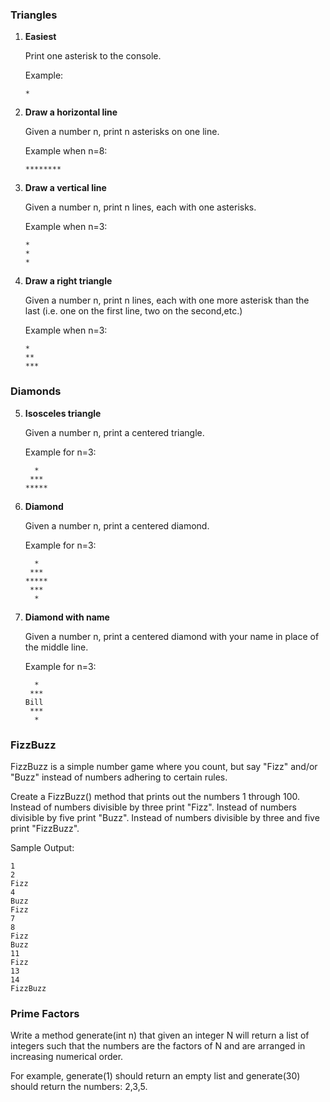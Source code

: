 ### Triangles

1. **Easiest**

    Print one asterisk to the console.

    Example:
    ```
    *
    ```

2. **Draw a horizontal line**

    Given a number n, print n asterisks on one line.
    
    Example when n=8:
    ```
    ********
    ```

3. **Draw a vertical line**

    Given a number n, print n lines, each with one asterisks.
    
    Example when n=3:
    ```
    *
    *
    *
    ```

4. **Draw a right triangle**

    Given a number n, print n lines, each with one more asterisk than the last (i.e. one on the first line, two on the second,etc.) 
    
    Example when n=3:
    ```
    *
    **
    ***
    ```

### Diamonds

5. **Isosceles triangle**

    Given a number n, print a centered triangle. 
    
    Example for n=3:
    ```
      *
     ***
    *****
    ```

6. **Diamond**

    Given a number n, print a centered diamond. 
    
    Example for n=3:
    
    ```
      *
     ***
    *****
     ***
      *
    ```

7. **Diamond with name**

    Given a number n, print a centered diamond with your name in place of the middle line. 
    
    Example for n=3:
    
    ```
      *
     ***
    Bill
     ***
      *
    ```

### FizzBuzz
FizzBuzz is a simple number game where you count, but say "Fizz" and/or "Buzz" instead of numbers adhering to certain rules.

Create a FizzBuzz() method that prints out the numbers 1 through 100.
Instead of numbers divisible by three print "Fizz".
Instead of numbers divisible by five print "Buzz".
Instead of numbers divisible by three and five print "FizzBuzz".

Sample Output:
```
1
2
Fizz
4
Buzz
Fizz
7
8
Fizz
Buzz
11
Fizz
13
14
FizzBuzz
```

### Prime Factors
Write a method generate(int n) that given an integer N will return a list of integers such that the numbers are the factors of N and are arranged in increasing numerical order.

For example, generate(1) should return an empty list and generate(30) should return the numbers: 2,3,5.